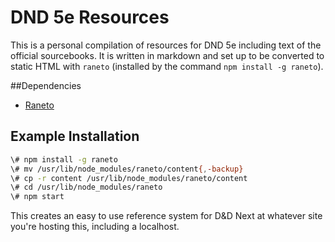 # DND 5e Resources

This is a personal compilation of resources for DND 5e including text of the official sourcebooks. It is written in markdown and set up to be converted to static HTML with ``raneto`` (installed by the command ``npm install -g raneto``).

##Dependencies

- [Raneto](http://raneto.com/)

## Example Installation

```bash
\# npm install -g raneto
\# mv /usr/lib/node_modules/raneto/content{,-backup}
\# cp -r content /usr/lib/node_modules/raneto/content
\# cd /usr/lib/node_modules/raneto
\# npm start
```

This creates an easy to use reference system for D&D Next at whatever site you're hosting this, including a localhost.
